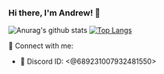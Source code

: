 ### Hi there, I'm Andrew! 👋

![Anurag's github stats](https://github-readme-stats.vercel.app/api?username=vorxcomp&show_icons=true&theme=radical)
[![Top Langs](https://github-readme-stats.vercel.app/api/top-langs/?username=vorxcomp&layout=compact&theme=radical)](https://github.com/anuraghazra/github-readme-stats)


💬 Connect with me:
- 💬 Discord ID: <@689231007932481550>
